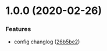 # 1.0.0 (2020-02-26)


### Features

* config changlog ([26b5be2](https://github.com/raoenhui/react-example/commit/26b5be22b4d199aef281e95e765cb215beccd828))



